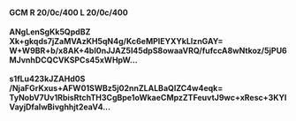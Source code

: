 #### GCM R 20/0c/400 L 20/0c/400
**ANgLenSgKk5QpdBZ**<br/>**Xk+gkqds7jZaMVAzKH5qN4g/Kc6eMPIEYXYkLlznGAY=**<br/>**W+W9BR+b/x8AK+4bl0nJJAZ5I45dpS8owaaVRQ/fufccA8wNtkoz/5jPU6MJvnhDCQCVKSPCs45xWHpW...**<br/><br/>
**s1fLu423kJZAHd0S**<br/>**/NjaFGrKxus+AFW01SWBz5j02nnZLALBaQlZC4w4eqk=**<br/>**TyNobV7Uv1RbisRtchTH3CgBpe1oWkaeCMpzZTFeuvtJ9wc+xResc+3KYlVayjDfaIwBivghhjt2eaV4...**